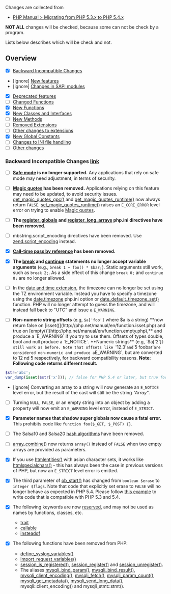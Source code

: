 Changes are collected from
- [PHP Manual > Migrating from PHP 5.3.x to PHP 5.4.x](http://php.net/manual/en/migration54.php)

**NOT ALL** changes will be checked, because some can not be check by a program.

Lists below describes which will be check and not.

## Overview
- [x] [Backward Incompatible Changes](http://php.net/manual/en/migration54.incompatible.php)
- [ignore] [New features](http://php.net/manual/en/migration54.new-features.php)
- [ignore] [Changes in SAPI modules](http://php.net/manual/en/migration54.sapi.php)
- [x] [Deprecated features](http://php.net/manual/en/migration54.deprecated.php)
- [ ] [Changed Functions](http://php.net/manual/en/migration54.parameters.php)
- [x] [New Functions](http://php.net/manual/en/migration54.functions.php)
- [x] [New Classes and Interfaces](http://php.net/manual/en/migration54.classes.php)
- [ ] [New Methods](http://php.net/manual/en/migration54.methods.php)
- [ ] [Removed Extensions](http://php.net/manual/en/migration54.removed-extensions.php)
- [ ] [Other changes to extensions](http://php.net/manual/en/migration54.extensions-other.php)
- [x] [New Global Constants](http://php.net/manual/en/migration54.global-constants.php)
- [ ] [Changes to INI file handling](http://php.net/manual/en/migration54.ini.php)
- [ ] [Other changes](http://php.net/manual/en/migration54.other.php)

### Backward Incompatible Changes [link](http://php.net/manual/en/migration53.incompatible.php)
- [ ] **[Safe mode](http://php.net/manual/en/features.safe-mode.php) is no longer supported.**
Any applications that rely on safe mode may need adjustment, in terms of security.

- [ ] **[Magic quotes](http://php.net/manual/en/security.magicquotes.php) has been removed.**
Applications relying on this feature may need to be updated, to avoid security issues. [get_magic_quotes_gpc()](http://php.net/manual/en/function.get-magic-quotes-gpc.php) and [get_magic_quotes_runtime()](http://php.net/manual/en/function.get-magic-quotes-runtime.php) now always return `FALSE`. [set_magic_quotes_runtime()](http://php.net/manual/en/function.set-magic-quotes-runtime.php) raises an `E_CORE_ERROR` level error on trying to enable [Magic quotes](http://php.net/manual/en/security.magicquotes.php).

- [ ] **The [register_globals](http://php.net/manual/en/ini.core.php#ini.register-globals) and [register_long_arrays](http://php.net/manual/en/ini.core.php#ini.register-long-arrays) php.ini directives have been removed.**

- [ ] mbstring.script_encoding directives have been removed.
Use [zend.script_encoding](http://php.net/manual/en/ini.core.php#ini.zend.script-encoding) instead.

- [x] **[Call-time pass by reference](http://php.net/manual/en/language.references.pass.php) has been removed.**

- [x] **The [break](http://php.net/manual/en/control-structures.break.php) and [continue](http://php.net/manual/en/control-structures.continue.php) statements no longer accept variable arguments** (e.g., `break 1 + foo() * $bar;`).
Static arguments still work, such as `break 2;`. As a side effect of this change `break 0;` and `continue 0;` are no longer allowed.

- [ ] In the [date and time extension](http://php.net/manual/en/book.datetime.php), the timezone can no longer be set using the TZ environment variable.
Instead you have to specify a timezone using the [date.timezone](http://php.net/manual/en/datetime.configuration.php#ini.date.timezone) php.ini option or [date_default_timezone_set()](http://php.net/manual/en/function.date-default-timezone-set.php) function. PHP will no longer attempt to guess the timezone, and will instead fall back to "UTC" and issue a `E_WARNING`.

- [ ] **Non-numeric string offsets** (e.g, `$a['foo']` where $a is a string) **now return false on [isset()](http://php.net/manual/en/function.isset.php) and true on [empty()](http://php.net/manual/en/function.empty.php),** and produce a `E_WARNING` if you try to use them.
Offsets of types double, bool and null produce a `E_NOTICE`.
**Numeric strings** (e.g, `$a['2']`) still work as before. Note that offsets like `'12.3'` and `'5 foobar'` are considered non-numeric and produce a `E_WARNING`, but are converted to 12 nd 5 respectively, for backward compatibility reasons.
**Note: Following code returns different result.**
```php
$str='abc';
var_dump(isset($str['x'])); // false for PHP 5.4 or later, but true for 5.3 or less
```

- [ignore] Converting an array to a string will now generate an `E_NOTICE` level error, but the result of the cast will still be the string *"Array"*.

- [ ] Turning `NULL`, `FALSE`, or an empty string into an object by adding a property will now emit an `E_WARNING` level error, instead of `E_STRICT`.

- [x] **Parameter names that shadow super globals now cause a fatal error.**
This prohibits code like `function foo($_GET, $_POST) {}`.

- [ ] The Salsa10 and Salsa20 [hash algorithms](http://php.net/manual/en/book.hash.php) have been removed.

- [ ] [array_combine()](http://php.net/manual/en/function.array-combine.php) now returns `array()` instead of `FALSE` when two empty arrays are provided as parameters.

- [x] If you use [htmlentities()](http://php.net/manual/en/function.htmlentities.php) with asian character sets, it works like [htmlspecialchars()](http://php.net/manual/en/function.htmlspecialchars.php) - this has always been the case in previous versions of PHP, but now an `E_STRICT` level error is emitted.

- [x] The third parameter of [ob_start()](http://php.net/manual/en/function.ob-start.php) has changed from `boolean $erase` to `integer $flags`.
Note that code that explicitly set erase to `FALSE` will no longer behave as expected in PHP 5.4.
Please follow [this example](http://php.net/manual/en/function.ob-start.php#function.ob-start.flags-bc) to write code that is compatible with PHP 5.3 and 5.4.

- [x] The following keywords are now [reserved](http://php.net/manual/en/reserved.php), and may not be used as names by functions, classes, etc.
    - [trait](http://php.net/manual/en/language.oop5.traits.php)
    - [callable](http://php.net/manual/en/language.types.callable.php)
    - [insteadof](http://php.net/manual/en/language.oop5.traits.php)

- [x] The following functions have been removed from PHP:
    - [define_syslog_variables()](http://php.net/manual/en/function.define-syslog-variables.php)
    - [import_request_variables()](http://php.net/manual/en/function.import-request-variables.php)
    - [session_is_registered()](http://php.net/manual/en/function.session-is-registered.php), [session_register()](http://php.net/manual/en/function.session-register.php) and [session_unregister()](http://php.net/manual/en/function.session-unregister.php).
    - The aliases [mysqli_bind_param()](http://php.net/manual/en/function.mysqli-bind-param.php), [mysqli_bind_result()](http://php.net/manual/en/function.mysqli-bind-result.php), [mysqli_client_encoding()](http://php.net/manual/en/function.mysqli-client-encoding.php), [mysqli_fetch()](http://php.net/manual/en/function.mysqli-fetch.php), [mysqli_param_count()](http://php.net/manual/en/function.mysqli-param-count.php), [mysqli_get_metadata()](http://php.net/manual/en/function.mysqli-get-metadata.php), [mysqli_send_long_data()](http://php.net/manual/en/function.mysqli-send-long-data.php), mysqli::client_encoding() and mysqli_stmt::stmt().
